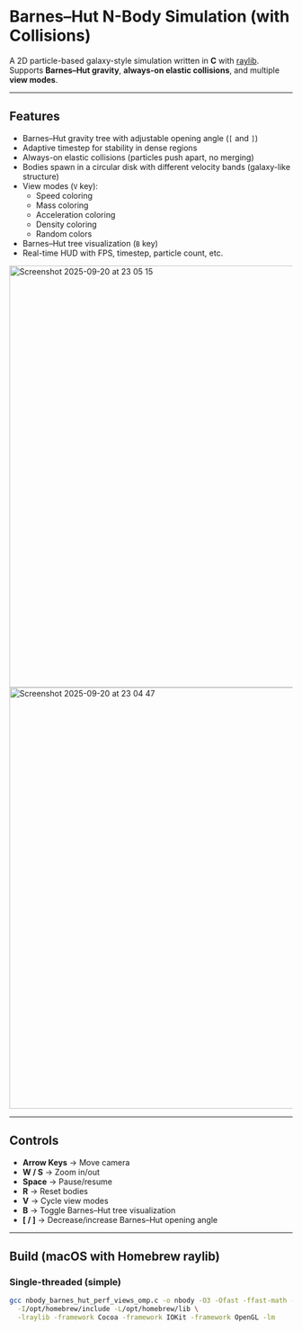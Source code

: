 # Barnes–Hut N-Body Simulation (with Collisions)

A 2D particle-based galaxy-style simulation written in **C** with [raylib](https://www.raylib.com/).  
Supports **Barnes–Hut gravity**, **always-on elastic collisions**, and multiple **view modes**.

---

## Features
- Barnes–Hut gravity tree with adjustable opening angle (`[` and `]`)
- Adaptive timestep for stability in dense regions
- Always-on elastic collisions (particles push apart, no merging)
- Bodies spawn in a circular disk with different velocity bands (galaxy-like structure)
- View modes (`V` key):
  - Speed coloring
  - Mass coloring
  - Acceleration coloring
  - Density coloring
  - Random colors
- Barnes–Hut tree visualization (`B` key)
- Real-time HUD with FPS, timestep, particle count, etc.

<img width="1284" height="750" alt="Screenshot 2025-09-20 at 23 05 15" src="https://github.com/user-attachments/assets/df88c802-e5e4-4b1d-a925-d6b7176d513c" />


<img width="1278" height="749" alt="Screenshot 2025-09-20 at 23 04 47" src="https://github.com/user-attachments/assets/8db82ce8-bc3b-4c27-98ff-36149ac3e52e" />

---

## Controls
- **Arrow Keys** → Move camera
- **W / S** → Zoom in/out
- **Space** → Pause/resume
- **R** → Reset bodies
- **V** → Cycle view modes
- **B** → Toggle Barnes–Hut tree visualization
- **[ / ]** → Decrease/increase Barnes–Hut opening angle

---

## Build (macOS with Homebrew raylib)

### Single-threaded (simple)
```bash
gcc nbody_barnes_hut_perf_views_omp.c -o nbody -O3 -Ofast -ffast-math -march=native -Wall -Wextra -std=c11 \
  -I/opt/homebrew/include -L/opt/homebrew/lib \
  -lraylib -framework Cocoa -framework IOKit -framework OpenGL -lm
